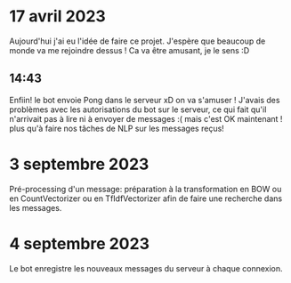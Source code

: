 # 17 avril 2023

Aujourd'hui j'ai eu l'idée de faire ce projet. J'espère que beaucoup de monde va me rejoindre dessus ! Ca va être amusant, je le sens :D

## 14:43
Enfiin! le bot envoie Pong dans le serveur xD on va s'amuser !
J'avais des problèmes avec les autorisations du bot sur le serveur, ce qui fait qu'il n'arrivait pas à lire ni à envoyer de messages :( mais c'est OK maintenant ! plus qu'à faire nos tâches de NLP sur les messages reçus!

# 3 septembre 2023

Pré-processing d'un message: préparation à la transformation en BOW ou en CountVectorizer ou en TfIdfVectorizer afin de faire une recherche dans les messages.

# 4 septembre 2023
Le bot enregistre les nouveaux messages du serveur à chaque connexion.

